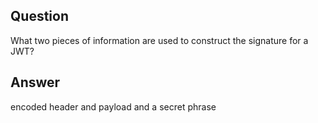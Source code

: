 ## Question

What two pieces of information are used to construct the signature for a JWT?

## Answer

encoded header and payload and a secret phrase
